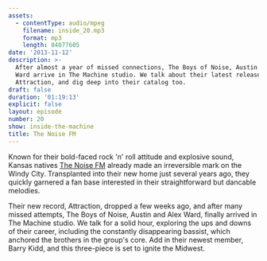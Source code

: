 ```yaml
---
assets:
  - contentType: audio/mpeg
    filename: inside_20.mp3
    format: mp3
    length: 84077605
date: '2013-11-12'
description: >-
  After almost a year of missed connections, The Boys of Noise, Austin and Alex
  Ward arrive in The Machine studio. We talk about their latest release,
  Attraction, and dig deep into their catalog too.
draft: false
duration: '01:19:13'
explicit: false
layout: episode
number: 20
show: inside-the-machine
title: The Noise FM
---
```

Known for their bold-faced rock 'n' roll attitude and explosive sound, Kansas natives [The Noise FM](http://thenoisefm.net) already made an irreversible mark on the Windy City. Transplanted into their new home just several years ago, they quickly garnered a fan base interested in their straightforward but dancable melodies.

Their new record, Attraction, dropped a few weeks ago, and after many missed attempts, The Boys of Noise, Austin and Alex Ward, finally arrived in The Machine studio. We talk for a solid hour, exploring the ups and downs of their career, including the constantly disappearing bassist, which anchored the brothers in the group's core. Add in their newest member, Barry Kidd, and this three-piece is set to ignite the Midwest.